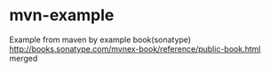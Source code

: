 mvn-example
===========
Example from maven by example book(sonatype)
http://books.sonatype.com/mvnex-book/reference/public-book.html
merged
